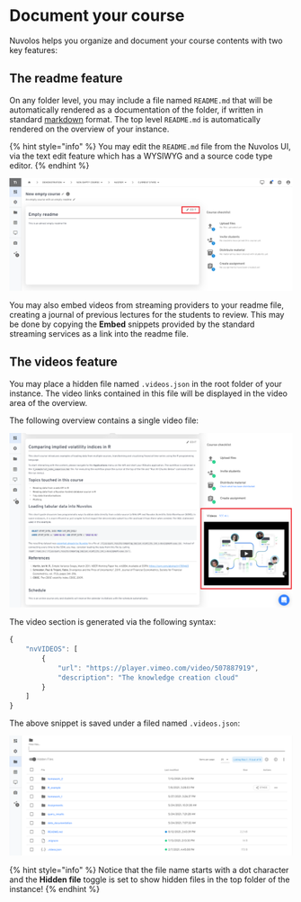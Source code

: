 # Document your course

Nuvolos helps you organize and document your course contents with two key features:

## The readme feature

On any folder level, you may include a file named `README.md` that will be automatically rendered as a documentation of the folder, if written in standard [markdown](https://github.com/adam-p/markdown-here/wiki/Markdown-Cheatsheet) format. The top level `README.md` is automatically rendered on the overview of your instance.

{% hint style="info" %}
You may edit the `README.md` file from the Nuvolos UI, via the text edit feature which has a WYSIWYG and a source code type editor.
{% endhint %}

![The editor for changing your readme file.](../../.gitbook/assets/screenshot-2021-09-27-190531.png)

You may also embed videos from streaming providers to your readme file, creating a journal of previous lectures for the students to review. This may be done by copying the **Embed** snippets provided by the standard streaming services as a link into the readme file.

## The videos feature

You may place a hidden file named `.videos.json` in the root folder of your instance. The video links contained in this file will be displayed in the video area of the overview.

The following overview contains a single video file:

![The video section of the overview of an instance](../../.gitbook/assets/screenshot-2021-09-27-190947.png)



 The video section is generated via the following syntax:

```javascript
{
    "nvVIDEOS": [
        {
            "url": "https://player.vimeo.com/video/507887919",
            "description": "The knowledge creation cloud"
        }
    ]
}

```

The above snippet is saved under a filed named `.videos.json`:

![](../../.gitbook/assets/screenshot-2021-09-27-191126.png)

{% hint style="info" %}
Notice that the file name starts with a dot character and the **Hidden file** toggle is set to show hidden files in the top folder of the instance!
{% endhint %}



